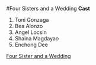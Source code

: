 #Four Sisters and a Wedding
**Cast**
1. Toni Gonzaga
2. Bea Alonzo
3. Angel Locsin
4. Shaina Magdayao
5. Enchong Dee


[Four Sister and a Wedding](https://www.netflix.com/ph-en/title/81010873)

